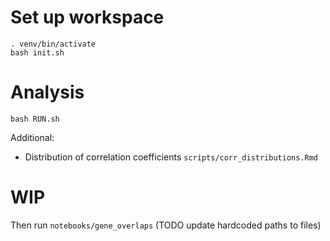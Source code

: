 # Set up workspace

```
. venv/bin/activate
bash init.sh
```

# Analysis

```
bash RUN.sh
```

Additional:

+ Distribution of correlation coefficients `scripts/corr_distributions.Rmd`


# WIP

Then run `notebooks/gene_overlaps` (TODO update hardcoded paths to files)
